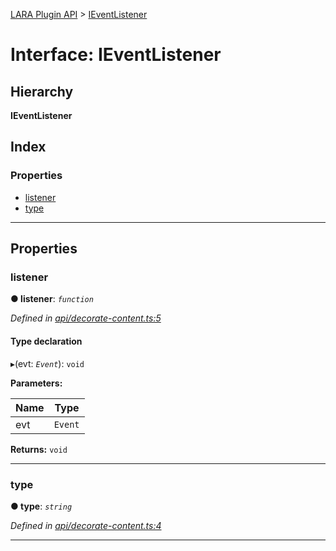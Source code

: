[LARA Plugin API](../README.md) > [IEventListener](../interfaces/ieventlistener.md)

# Interface: IEventListener

## Hierarchy

**IEventListener**

## Index

### Properties

* [listener](ieventlistener.md#listener)
* [type](ieventlistener.md#type)

---

## Properties

<a id="listener"></a>

###  listener

**● listener**: *`function`*

*Defined in [api/decorate-content.ts:5](https://github.com/concord-consortium/lara/blob/5741bf58/lara-plugin-api-V2/src/api/decorate-content.ts#L5)*

#### Type declaration
▸(evt: *`Event`*): `void`

**Parameters:**

| Name | Type |
| ------ | ------ |
| evt | `Event` |

**Returns:** `void`

___
<a id="type"></a>

###  type

**● type**: *`string`*

*Defined in [api/decorate-content.ts:4](https://github.com/concord-consortium/lara/blob/5741bf58/lara-plugin-api-V2/src/api/decorate-content.ts#L4)*

___


